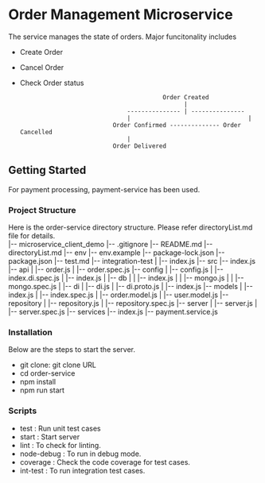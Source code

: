 # Order Management Microservice

The service manages the state of orders. Major funcitonality includes 
  - Create Order
  - Cancel Order
  - Check Order status

                                                Order Created
                                                      | 
                                      --------------- | ---------------
                                      |                                 |
                                  Order Confirmed -------------- Order Cancelled
                                      | 
                                  Order Delivered

## Getting Started

For payment processing, payment-service has been used.

### Project Structure

Here is the order-service directory structure. Please refer directoryList.md file for details.  
|-- microservice_client_demo
    |-- .gitignore
    |-- README.md
    |-- directoryList.md
    |-- env
    |-- env.example
    |-- package-lock.json
    |-- package.json
    |-- test.md
    |-- integration-test
    |   |-- index.js
    |-- src
        |-- index.js
        |-- api
        |   |-- order.js
        |   |-- order.spec.js
        |-- config
        |   |-- config.js
        |   |-- index.di.spec.js
        |   |-- index.js
        |   |-- db
        |   |   |-- index.js
        |   |   |-- mongo.js
        |   |   |-- mongo.spec.js
        |   |-- di
        |       |-- di.js
        |       |-- di.proto.js
        |       |-- index.js
        |-- models
        |   |-- index.js
        |   |-- index.spec.js
        |   |-- order.model.js
        |   |-- user.model.js
        |-- repository
        |   |-- repository.js
        |   |-- repository.spec.js
        |-- server
        |   |-- server.js
        |   |-- server.spec.js
        |-- services
            |-- index.js
            |-- payment.service.js

### Installation
Below are the steps to start the server.
  - git clone: git clone URL  
  - cd order-service
  - npm install
  - npm run start

### Scripts 
  - test  : Run unit test cases
  - start : Start server
  - lint  : To check for linting.
  - node-debug : To run in debug mode.
  - coverage : Check the code coverage for test cases.
  - int-test : To run integration test cases.
